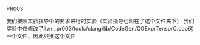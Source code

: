 PR003

我们按照实验指导中的要求进行的实验（实验指导也附在了这个文件夹下）
我们实验中仅修改了llvm_pr003/tools/clang/lib/CodeGen/CGExprTensorC.cpp这一个文件，因此只推这个文件